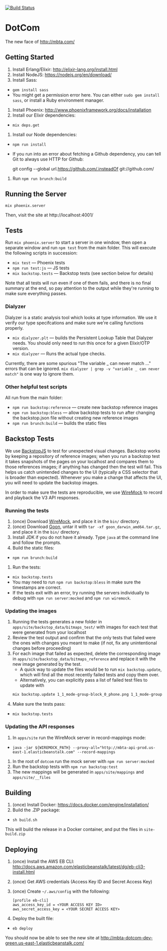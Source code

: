 [![Build Status](https://semaphoreci.com/api/v1/projects/ed6a7697-4bde-446b-89bd-47c634431bf0/950162/badge.svg)](https://semaphoreci.com/mbta/dotcom)

# DotCom

The new face of http://mbta.com/

## Getting Started

1. Install Erlang/Elixir: http://elixir-lang.org/install.html
1. Install NodeJS: https://nodejs.org/en/download/
1. Install Sass:
  * `gem install sass`
  * You might get a permission error here.  You can either `sudo gem install
    sass`, or install a Ruby environment manager.
1. Install Phoenix: http://www.phoenixframework.org/docs/installation
1. Install our Elixir dependencies:
  * `mix deps.get`
1. Install our Node dependencies:
  * `npm run install`
  * If you run into an error about fetching a Github dependency, you can tell Git to always use HTTP for Github:

      git config --global url.https://github.com/.insteadOf git://github.com/
1. Run `npm run brunch:build`

## Running the Server

    mix phoenix.server

Then, visit the site at http://localhost:4001/

## Tests

Run `mix phoenix.server` to start a server in one window, then open a
separate window and run `npm test` from the main folder. This will execute
the following scripts in succession:

* `mix test` — Phoenix tests
* `npm run test:js` — JS tests
* `mix backstop.tests` — Backstop tests (see section below for details)

Note that all tests will run even if one of them fails, and there is no final
summary at the end, so pay attention to the output while they're running to
make sure everything passes.

### Dialyzer

Dialyzer is a static analysis tool which looks at type information. We use it
verify our type specifcations and make sure we're calling functions properly.

* `mix dialyzer.plt` — builds the Persistent Lookup Table that Dialyzer
  needs. You should only need to run this once for a given Elixir/OTP
  version.
* `mix dialyzer` — Runs the actual type checks.

Currently, there are some spurious "The variable _ can never match ..."
errors that can be ignored.
`mix dialyzer | grep -v "variable _ can never match"` is one way to ignore
them.

### Other helpful test scripts

All run from the main folder:

* `npm run backstop:reference` — create new backstop reference images
* `npm run backstop:bless` — allow backstop tests to run after changing the
  backstop.json file without creating new reference images
* `npm run brunch:build` — builds the static files

## Backstop Tests

We use [BackstopJS](https://github.com/garris/BackstopJS) to test for
unexpected visual changes. Backstop works by keeping a repository of
reference images; when you run a backstop test it takes snapshots of the
pages on your localhost and compares them to those references images; if
anything has changed then the test will fail. This helps us catch unintended
changes to the UI (typically a CSS selector that is broader than
expected). Whenever you make a change that affects the UI, you will need to
update the backstop images.

In order to make sure the tests are reproducible, we use
[WireMock](http://wiremock.org/) to record and playback the V3 API responses.

### Running the tests

1. (once) Download
   [WireMock](http://repo1.maven.org/maven2/com/github/tomakehurst/wiremock-standalone/2.1.10/wiremock-standalone-2.1.10.jar), and place it in the `bin/` directory.
1. (once) Download [Goon](https://github.com/alco/goon/releases/download/v1.1.1/goon_darwin_amd64.tar.gz), untar it with `tar -xf goon_darwin_amd64.tar.gz`, and place it in the `bin/` directory.
1. Install JDK if you do not have it already. Type `java` at the command line and follow the prompts.
1. Build the static files:
  * `npm run brunch:build`
1. Run the tests:
  * `mix backstop.tests`
  * You may need to run `npm run backstop:bless` in make sure the timestamps
    are correct.
  * If the tests exit with an error, try running the servers individually to debug with `npm run server:mocked` and `npm run wiremock`.

### Updating the images

1. Running the tests generates a new folder in
    `apps/site/backstop_data/bitmaps_test/` with images for each test that
    were generated from your localhost
1. Review the test output and confirm that the only tests that failed were
   the ones with changes you meant to make (if not, fix any unintentional
   changes before proceeding)
1. For each image that failed as expected, delete the corresponding image in
   `apps/site/backstop_data/bitmaps_reference` and replace it with the new
   image generated by the test.
   * A quick way to update the files would be to run `mix backstop.update`, which
   will find all the most recently failed tests and copy them over.
   * Alternatively, you can explicitly pass a list of failed test files to update with
   ```bash
   mix backstop.update 1_1_mode-group-block_0_phone.png 1_1_mode-group-block_2_tablet_h.png
   ```
1. Make sure the tests pass:
  * `mix backstop.tests`

### Updating the API responses

1. In `apps/site` run the WireMock server in record-mappings mode:
  * `java -jar ${WIREMOCK_PATH} --proxy-all="http://mbta-api-prod.us-east-1.elasticbeanstalk.com" --record-mappings`
1. In the root of `dotcom` run the mock server with `npm run server:mocked`
1. Run the backstop tests with `npm run backstop:test`
1. The new mappings will be generated in `apps/site/mappings` and `apps/site/__files`

## Building

1. (once) Install Docker: https://docs.docker.com/engine/installation/
1. Build the .ZIP package:
  * `sh build.sh`

This will build the release in a Docker container, and put the files in
`site-build.zip`

## Deploying

1. (once) Install the AWS EB CLI:
   http://docs.aws.amazon.com/elasticbeanstalk/latest/dg/eb-cli3-install.html
1. (once) Get AWS credentials (Access Key ID and Secret Access Key)
1. (once) Create `~/.aws/config` with the following:

    ```
    [profile eb-cli]
    aws_access_key_id = <YOUR ACCESS KEY ID>
    aws_secret_access_key = <YOUR SECRET ACCESS KEY>
    ```

1. Deploy the built file:
  * `eb deploy`

You should now be able to see the new site at
http://mbta-dotcom-dev-green.us-east-1.elasticbeanstalk.com/
